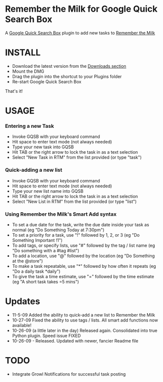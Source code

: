 # Remember the Milk for Google Quick Search Box

A <a href="http://code.google.com/p/qsb-mac">Google Quick Search Box</a> plugin to add new tasks to <a href="http://www.rememberthemilk.com">Remember the Milk</a>

# INSTALL
- Download the latest version from the <a href="http://www.github.com/gfontenot/RTM_QSB/downloads">Downloads section</a>
- Mount the DMG
- Drag the plugin into the shortcut to your Plugins folder
- Re-start Google Quick Search Box

That's it!

# USAGE
### Entering a new Task

- Invoke GQSB with your keyboard command
- Hit space to enter text mode (not always needed)
- Type your new task into GQSB
- Hit TAB or the right arrow to lock the task in as a text selection
- Select "New Task in RTM" from the list provided (or type "task")

### Quick-adding a new list

- Invoke GQSB with your keyboard command
- Hit space to enter text mode (not always needed)
- Type your new list name into GQSB
- Hit TAB or the right arrow to lock the task in as a text selection
- Select "New List in RTM" from the list provided (or type "list")

### Using Remember the Milk's Smart Add syntax

- To set a due date for the task, write the due date inside your task as normal (eg "Do Something Today at 7:30pm")
- To set a priority for a task, use "!" followed by 1, 2, or 3 (eg "Do Something Important !1")
- To add tags, or specify lists, use "#" followed by the tag / list name (eg "Do something with a #tag #list")
- To add a location, use "@" followed by the location (eg "Do Something at the @store")
- To make a task repeatable, use "*" followed by how often it repeats (eg "Do a daily task *daily")
- To give the task a time estimate, use "=" followed by the time estimate (eg "A short task takes =5 mins")

# Updates

- 11-5-09 Added the ability to quick-add a new list to Remember the Milk
- 10-27-09 Fixed the ability to use tags / lists.  All smart add functions now available!
- 10-26-09 (a little later in the day) Released again.  Consolidated into true Python plugin.  Speed issue FIXED
- 10-26-09 - Released.  Updated with newer, fancier Readme file

# TODO

- Integrate Growl Notifications for successful task posting
